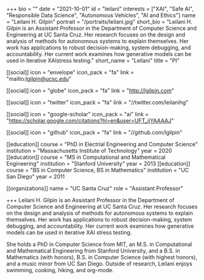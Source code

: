 +++
bio = ""
date = "2021-10-01"
id = "leilani"
interests = ["XAI", "Safe AI", "Responsible Data Science", "Autonomous Vehicles", "AI and Ethics"]
name = "Leilani H. Gilpin"
portrait = "/portraits/leilani.jpg"
short_bio = "Leilani H. Gilpin is an Assistant Professor in the Department of Computer Science and Engineering at UC Santa Cruz.  Her research focuses on the design and analysis of methods for autonomous systems to explain themselves.  Her work has applications to robust decision-making, system debugging, and accountability.  Her current work examines how generative models can be used in iterative XAIstress testing."
short_name = "Leilani"
title = "PI"

[[social]]
    icon = "envelope"
    icon_pack = "fa"
    link = "mailto:lgilpin@ucsc.edu"

[[social]]
    icon = "globe"
    icon_pack = "fa"
    link = "http://lgilpin.com"

[[social]]
    icon = "twitter"
    icon_pack = "fa"
    link = "//twitter.com/leilanihg"

[[social]]
    icon = "google-scholar"
    icon_pack = "ai"
    link = "https://scholar.google.com/citations?hl=en&user=UFT_ijYAAAAJ"

[[social]]
    icon = "github"
    icon_pack = "fa"
    link = "//github.com/lgilpin"

[[education]]
    course = "PhD in Electrial Engineering and Computer Science"
    institution = "Massachusetts Institute of Technology"
    year = 2020
[[education]]
    course = "MS in Computational and Mathematical Engineering"
    institution = "Stanford University"
    year = 2013
[[education]]
    course = "BS in Computer Science, BS in Mathematics"
    institution = "UC San Diego"
    year = 2011
    
[[organizations]]
    name = "UC Santa Cruz"
    role = "Assistant Professor"

+++
Leilani H. Gilpin is an Assistant Professor in the Department of
Computer Science and Engineering at UC Santa Cruz.  Her research
focuses on the design and analysis of methods for autonomous systems
to explain themselves.  Her work has applications to robust
decision-making, system debugging, and accountability.  Her current
work examines how generative models can be used in iterative XAI
stress testing.

She holds a PhD in Computer Science from MIT, an M.S. in Computational
and Mathematical Engineering from Stanford University, and a B.S. in
Mathematics (with honors), B.S. in Computer Science (with highest
honors), and a music minor from UC San Diego.  Outside of research,
Leilani enjoys swimming, cooking, hiking, and org-mode.

<!-- You can write $\LaTeX$ and *Markdown* here.

# Minyae adgnoscitque fugiebat parentis ausum superos huius

## Ait erili meruisse iactatis omnibus erat

Lorem markdownum natis, ipsi ipsi aut relictus saxo comitantibus aegro amori
verba fugisse **mira mortisque leones**! Prior sui liquidissimus leve
properandum totidem studio, refert *magno*, me quibus. Sternitur discordia
summaque, si deus in undam et vulnere dirusque est felices pallam miserere
curvamine comites. Tegumenque decipit suis, poscitur una dea sumus adnuerant,
gerebat est edam plura. Armigerae Cyllenius freti vaga adeunda, rura undas,
equarum ubi non laetoque pice.

> Ultusque saltem crimine palluit virgineos deum nec pectusque oculis [que quos
> lactea](http://habenas.com/.php) quae? Animus feriendus ductae! *Theron* sua
> amans, est nulla cadavera, aquarum servavit quoque missus, hac texit videre,
> valuere est erant? -->

